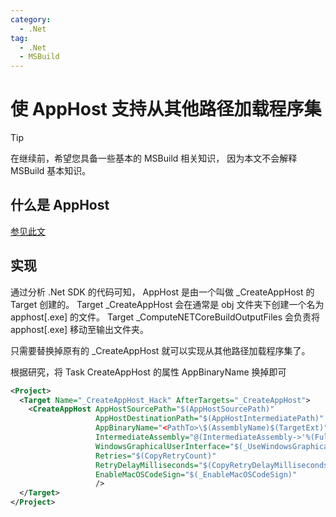 ```yaml
---
category:
  - .Net
tag:
  - .Net
  - MSBuild
---
```


# 使 AppHost 支持从其他路径加载程序集

> [!tip]
> 在继续前，希望您具备一些基本的 MSBuild 相关知识，
> 因为本文不会解释 MSBuild 基本知识。

## 什么是 AppHost

[参见此文](./MultiAppHost.md#什么是-apphost)

## 实现

通过分析 .Net SDK 的代码可知， AppHost 是由一个叫做 \_CreateAppHost 的 Target 创建的。
Target \_CreateAppHost 会在通常是 obj 文件夹下创建一个名为 apphost[.exe] 的文件。
Target \_ComputeNETCoreBuildOutputFiles 会负责将 apphost[.exe] 移动至输出文件夹。

只需要替换掉原有的 \_CreateAppHost 就可以实现从其他路径加载程序集了。

根据研究，将 Task CreateAppHost 的属性 AppBinaryName 换掉即可

```xml
<Project>
  <Target Name="_CreateAppHost_Hack" AfterTargets="_CreateAppHost">
    <CreateAppHost AppHostSourcePath="$(AppHostSourcePath)"
                   AppHostDestinationPath="$(AppHostIntermediatePath)"
                   AppBinaryName="<PathTo>\$(AssemblyName)$(TargetExt)"
                   IntermediateAssembly="@(IntermediateAssembly->'%(FullPath)')"
                   WindowsGraphicalUserInterface="$(_UseWindowsGraphicalUserInterface)"
                   Retries="$(CopyRetryCount)"
                   RetryDelayMilliseconds="$(CopyRetryDelayMilliseconds)"
                   EnableMacOSCodeSign="$(_EnableMacOSCodeSign)"
                   />
  </Target>
</Project>
```
